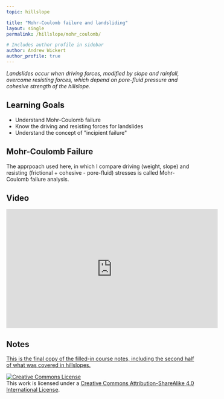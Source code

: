 ```yaml
---
topic: hillslope

title: "Mohr-Coulomb failure and landsliding"
layout: single
permalink: /hillslope/mohr_coulomb/

# Includes author profile in sidebar
author: Andrew Wickert
author_profile: true
---
```


*Landslides occur when driving forces, modified by slope and rainfall, overcome resisting forces, which depend on pore-fluid pressure and cohesive strength of the hillslope.*

## Learning Goals

* Understand Mohr-Coulomb failure
* Know the driving and resisting forces for landslides
* Understand the concept of "incipient failure"

## Mohr-Coulomb Failure

The apprpoach used here, in which I compare driving (weight, slope) and resisting (frictional + cohesive - pore-fluid) stresses is called Mohr-Coulomb failure analysis.

## Video

<iframe width="560" height="315" src="https://www.youtube.com/embed/YYef6ynK2F4" frameborder="0" allow="accelerometer; autoplay; clipboard-write; encrypted-media; gyroscope; picture-in-picture" allowfullscreen></iframe>

## Notes

[This is the final copy of the filled-in course notes, including the second half of what was covered in hillslopes.](/assets/notes/02_03_Hillslopes.pdf)

<a rel="license" href="http://creativecommons.org/licenses/by-sa/4.0/"><img alt="Creative Commons License" style="border-width:0" src="https://i.creativecommons.org/l/by-sa/4.0/88x31.png" /></a><br />This work is licensed under a <a rel="license" href="http://creativecommons.org/licenses/by-sa/4.0/">Creative Commons Attribution-ShareAlike 4.0 International License</a>.
